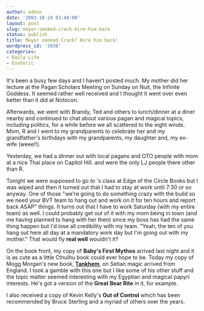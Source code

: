 ```yaml
---
author: admin
date: '2003-10-24 03:48:00'
layout: post
slug: mayor-smoked-crack-hire-him-back
status: publish
title: Mayor smoked Crack? Hire him back!
wordpress_id: '1938'
categories:
- Daily Life
- Esoteric
---
```

It's been a busy few days and I haven't posted much. My mother did her lecture at the Pagan Scholars Meeting on Sunday on Nuit, the Infinite Goddess. It seemed rather well received and I thought it went over even better than it did at Notocon.

Afterwards, we went with Brandy, Ted and others to lunch/dinner at a diner nearby and continued to chat about various pagan and magical topics, including politics, for a while before we all scattered to the eight winds. Mom, R and I went to my grandparents to celebrate her and my grandfather's birthdays with my grandparents, my daughter and, my ex-wife (weee!!).

Yesterday, we had a dinner out with local pagans and OTO people with mom at a nice Thai place on Capitol Hill. <lj user="sarastro_us"> and <lj user="darkover"> were the only LJ people there other than R.</lj></lj>

Tonight we were supposed to go to <lj user="jonah777">'s class at Edge of the Circle Books but I was wiped and then it turned out that I had to stay at work until 7:30 or so anyway. One of those "we're going to do something crazy with the build so we need your BVT team to hang out and work on it for ten hours and report back ASAP" things. It turns out that I have to work Saturday (with my entire team) as well. I could probably get out of it with my mom being in town (and me having planned to hang with her then) since my boss has had the same thing happen but I'd lose all credibility with my team. "Yeah, the ten of you hang out here all day at a mandatory work day but I'm going out with my mother." That would fly <strong>real well</strong> wouldn't it?</lj>

On the book front, my copy of <strong>Baby's First Mythos</strong> arrived last night and it is as cute as a little Cthulhu book could ever hope to be. Today my copy of Mogg Morgan's new book, <strong><a href="http://www.mandrake.uk.net./collection2.htm">Tankhem</a></strong>, on Setian magic arrived from England. I took a gamble with this one but I like some of his other stuff and the topic matter seemed interesting with my Egyptian and magical papyri interests. He's got a version of the <strong>Great Bear Rite</strong> in it, for example.

I also received a copy of Kevin Kelly's <strong>Out of Control</strong> which has been recommended by Bruce Sterling and a myriad of others over the years.
